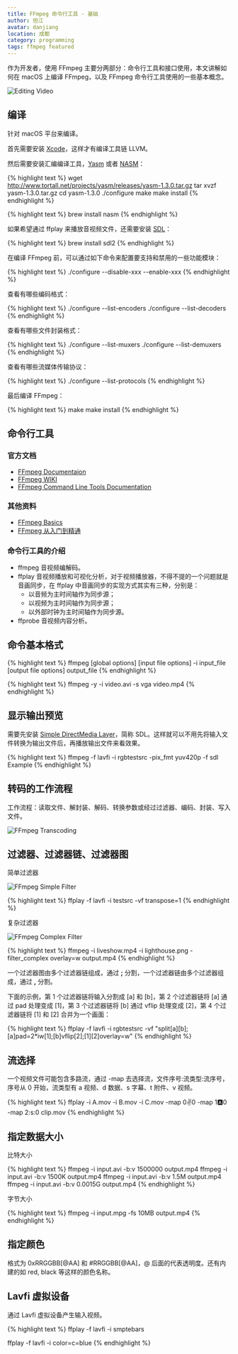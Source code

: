```yaml
---
title: FFmpeg 命令行工具 - 基础
author: 但江
avatar: danjiang
location: 成都 
category: programming
tags: ffmpeg featured
---
```


作为开发者，使用 FFmpeg 主要分两部分：命令行工具和接口使用，本文讲解如何在 macOS 上编译 FFmpeg，以及 FFmpeg 命令行工具使用的一些基本概念。

![Editing Video](/images/editing-video.jpg)

## 编译

针对 macOS 平台来编译。

首先需要安装 [Xcode](https://developer.apple.com/xcode/)，这样才有编译工具链 LLVM。

然后需要安装汇编编译工具，[Yasm](https://yasm.tortall.net) 或者 [NASM](https://www.nasm.us)：

{% highlight text %}
wget http://www.tortall.net/projects/yasm/releases/yasm-1.3.0.tar.gz
tar xvzf yasm-1.3.0.tar.gz
cd yasm-1.3.0
./configure
make
make install
{% endhighlight %}

{% highlight text %}
brew install nasm
{% endhighlight %}

如果希望通过 ffplay 来播放音视频文件，还需要安装 [SDL](https://www.libsdl.org)：

{% highlight text %}
brew install sdl2
{% endhighlight %}

在编译 FFmpeg 前，可以通过如下命令来配置要支持和禁用的一些功能模块：

{% highlight text %}
./configure --disable-xxx --enable-xxx
{% endhighlight %}

查看有哪些编码格式：

{% highlight text %}
./configure --list-encoders
./configure --list-decoders
{% endhighlight %}

查看有哪些文件封装格式：

{% highlight text %}
./configure --list-muxers
./configure --list-demuxers
{% endhighlight %}

查看有哪些流媒体传输协议：

{% highlight text %}
./configure --list-protocols
{% endhighlight %}

最后编译 FFmpeg：

{% highlight text %}
make
make install
{% endhighlight %}

## 命令行工具

### 官方文档

* <em class="fas fa-file-alt"></em> [FFmpeg Documentaion](https://ffmpeg.org/documentation.html)
* <em class="fas fa-file-alt"></em> [FFmpeg WIKI](https://trac.ffmpeg.org)
* <em class="fas fa-file-alt"></em> [FFmpeg Command Line Tools Documentation](https://ffmpeg.org/documentation.html)

### 其他资料

* <em class="fas fa-book"></em> [FFmpeg Basics](http://ffmpeg.tv)
* <em class="fas fa-book"></em> [FFmpeg 从入门到精通](https://book.douban.com/subject/30178432/)

### 命令行工具的介绍

* ffmpeg 音视频编解码。
* ffplay 音视频播放和可视化分析，对于视频播放器，不得不提的一个问题就是音画同步，在 ffplay 中音画同步的实现方式其实有三种，分别是：
	* 以音频为主时间轴作为同步源；
	* 以视频为主时间轴作为同步源；
	* 以外部时钟为主时间轴作为同步源。
* ffprobe 音视频内容分析。

## 命令基本格式

{% highlight text %}
ffmpeg [global options] [input file options] -i input_file [output file options] output_file
{% endhighlight %}

{% highlight text %}
ffmpeg -y -i video.avi -s vga video.mp4
{% endhighlight %}

## 显示输出预览

需要先安装 [Simple DirectMedia Layer](https://www.libsdl.org)，简称 SDL。这样就可以不用先将输入文件转换为输出文件后，再播放输出文件来看效果。

{% highlight text %}
ffmpeg -f lavfi -i rgbtestsrc -pix_fmt yuv420p -f sdl Example
{% endhighlight %}

## 转码的工作流程

工作流程：读取文件、解封装、解码、转换参数或经过过滤器、编码、封装、写入文件。

![FFmpeg Transcoding](/images/ffmpeg-transcoding.png)

## 过滤器、过滤器链、过滤器图

简单过滤器

![FFmpeg Simple Filter](/images/ffmpeg-simple-filter.png)

{% highlight text %}
ffplay -f lavfi -i testsrc -vf transpose=1
{% endhighlight %}

复杂过滤器

![FFmpeg Complex Filter](/images/ffmpeg-complex-filter.png)

{% highlight text %}
ffmpeg -i liveshow.mp4 -i lighthouse.png -filter_complex overlay=w output.mp4
{% endhighlight %}

一个过滤器图由多个过滤器链组成，通过 **;** 分割，一个过滤器链由多个过滤器组成，通过 **,** 分割。

下面的示例，第 1 个过滤器链将输入分割成 [a] 和 [b]，第 2 个过滤器链将 [a] 通过 pad 处理变成 [1]，第 3 个过滤器链将 [b] 通过 vflip 处理变成 [2]，第 4 个过滤器链将 [1] 和 [2] 合并为一个画面：

{% highlight text %}
ffplay -f lavfi -i rgbtestsrc -vf "split[a][b];[a]pad=2*iw[1];[b]vflip[2];[1][2]overlay=w"
{% endhighlight %}

## 流选择

一个视频文件可能包含多路流，通过 -map 去选择流，文件序号:流类型:流序号，序号从 0 开始，流类型有 a 视频、d 数据、s 字幕、t 附件、v 视频。

{% highlight text %}
ffplay -i A.mov -i B.mov -i C.mov -map 0:v:0 -map 1:a:0 -map 2:s:0 clip.mov
{% endhighlight %}

## 指定数据大小

比特大小

{% highlight text %}
ffmpeg -i input.avi -b:v 1500000 output.mp4
ffmpeg -i input.avi -b:v 1500K output.mp4
ffmpeg -i input.avi -b:v 1.5M output.mp4
ffmpeg -i input.avi -b:v 0.0015G output.mp4
{% endhighlight %}

字节大小

{% highlight text %}
ffmpeg -i input.mpg -fs 10MB output.mp4
{% endhighlight %}

## 指定颜色

格式为 0xRRGGBB[@AA] 和 #RRGGBB[@AA]，@ 后面的代表透明度。还有内建的如 red, black 等这样的颜色名称。

## Lavfi 虚拟设备

通过 Lavfi 虚拟设备产生输入视频。

{% highlight text %}
ffplay -f lavfi -i smptebars

ffplay -f lavfi -i color=c=blue
{% endhighlight %}

